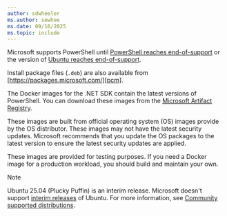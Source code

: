 ```yaml
---
author: sdwheeler
ms.author: sewhee
ms.date: 09/16/2025
ms.topic: include
---
```

<!-- markdownlint-disable first-line-h1 -->
Microsoft supports PowerShell until [PowerShell reaches end-of-support][lifecycle] or the version of
[Ubuntu reaches end-of-support][eol-ubuntu].

Install package files (`.deb`) are also available from [https://packages.microsoft.com/][pcm].

The Docker images for the .NET SDK contain the latest versions of PowerShell. You can download these
images from the [Microsoft Artifact Registry][mcr].

These images are built from official operating system (OS) images provide by the OS distributor.
These images may not have the latest security updates. Microsoft recommends that you update the OS
packages to the latest version to ensure the latest security updates are applied.

These images are provided for testing purposes. If you need a Docker image for a production
workload, you should build and maintain your own.

> [!NOTE]
> Ubuntu 25.04 (Plucky Puffin) is an interim release. Microsoft doesn't support
> [interim releases][interim] of Ubuntu. For more information, see
> [Community supported distributions][community].

[eol-ubuntu]: https://endoflife.date/ubuntu
[interim]: https://ubuntu.com/about/release-cycle
[lifecycle]: /powershell/scripting/install/powershell-support-lifecycle
[community]: /powershell/scripting/install/community-support
[mcr]: https://mcr.microsoft.com/en-us/artifact/mar/dotnet/sdk/tags
[pcm]: https://packages.microsoft.com/
